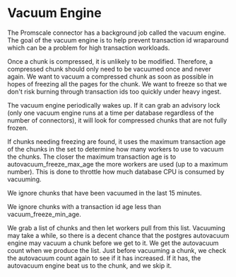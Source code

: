 # Vacuum Engine

The Promscale connector has a background job called the vacuum engine.
The goal of the vacuum engine is to help prevent transaction id wraparound
which can be a problem for high transaction workloads.

Once a chunk is compressed, it is unlikely to be modified.
Therefore, a compressed chunk should only need to be vacuumed once
and never again. We want to vacuum a compressed chunk as soon as
possible in hopes of freezing all the pages for the chunk. We want
to freeze so that we don't risk burning through transaction ids too
quickly under heavy ingest.

The vacuum engine periodically wakes up. If it can grab an advisory
lock (only one vacuum engine runs at a time per database regardless
of the number of connectors), it will look for compressed chunks
that are not fully frozen.

If chunks needing freezing are found, it uses the maximum
transaction age of the chunks in the set to determine how many
workers to use to vacuum the chunks. The closer the maximum
transaction age is to autovacuum_freeze_max_age the more workers are
used (up to a maximum number). This is done to throttle how much
database CPU is consumed by vacuuming.

We ignore chunks that have been vacuumed in the last 15 minutes.

We ignore chunks with a transaction id age less than
vacuum_freeze_min_age.

We grab a list of chunks and then let workers pull from this list.
Vacuuming may take a while, so there is a decent chance that the
postgres autovacuum engine may vacuum a chunk before we get to it.
We get the autovacuum count when we produce the list. Just before
vacuuming a chunk, we check the autovacuum count again to see if it
has increased. If it has, the autovacuum engine beat us to the
chunk, and we skip it.
